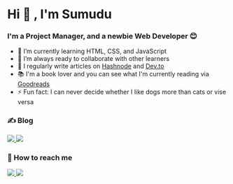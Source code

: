 # Hi 👋 , I'm Sumudu

### I'm a Project Manager, and a newbie Web Developer 😊

- 🌱 I’m currently learning HTML, CSS, and JavaScript
- 👯 I’m always ready to collaborate with other learners
- 📝 I regularly write articles on [Hashnode](https://sumudusiriwardana.hashnode.dev/) and [Dev.to](https://dev.to/sumusiriwardana)
- 📚 I'm a book lover and you can see what I'm currently reading via [Goodreads](https://www.goodreads.com/user/show/2445065-sumudu)
- ⚡ Fun fact: I can never decide whether I like dogs more than cats or vise versa 

### ✍️ Blog

<p>
  <a href="https://sumudusiriwardana.hashnode.dev/" rel="nofollow">
    <img src="https://img.shields.io/badge/Hashnode-2962FF?style=for-the-badge&logo=hashnode&logocolor=white" style="max-width: 100%;">
  </a>
  
  <a href="https://dev.to/sumusiriwardana" rel="nofollow">
    <img src="https://img.shields.io/badge/dev.to-0A0A0A?style=for-the-badge&logo=dev.to&logocolor=white" style="max-width: 100%;">
  </a>
</p>

### 🤙 How to reach me

<p>
  <a href="https://twitter.com/sumusiriwardana" rel="nofollow">
    <img src="https://img.shields.io/twitter/follow/sumusiriwardana?label=Twitter&logo=twitter&style=for-the-badge&color=blue" style="max-width: 100%;">
  </a>
  
  <a href="https://www.linkedin.com/in/sumudusiriwardana/" rel="nofollow">
    <img src="https://img.shields.io/badge/LinkedIn-blue?style=for-the-badge&logo=linkedin&labelcolor=blue" style="max-width: 100%;">
  </a>
</p>








<!---
sumusiriwardana/sumusiriwardana is a ✨ special ✨ repository because its `README.md` (this file) appears on your GitHub profile.
You can click the Preview link to take a look at your changes.
--->
